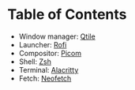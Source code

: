# Table of Contents
- Window manager: [Qtile](#qtile)
- Launcher: [Rofi](#rofi)
- Compositor: [Picom](#picom)
- Shell: [Zsh](#zsh)
- Terminal: [Alacritty](#alacritty)
- Fetch: [Neofetch](#neofetch)

